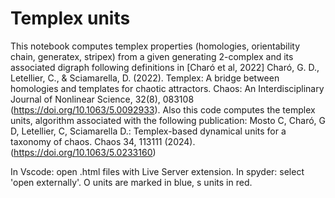 # Templex units
This notebook computes templex properties (homologies, orientability chain, generatex, stripex) from a given  generating 2-complex and its associated digraph following definitions in [Charó et al, 2022] Charó, G. D., Letellier, C., & Sciamarella, D. (2022). Templex: A bridge between homologies and templates for chaotic attractors. Chaos: An Interdisciplinary Journal of Nonlinear Science, 32(8), 083108 (https://doi.org/10.1063/5.0092933).
Also this code computes the templex units, algorithm associated with the following publication: Mosto C, Charó, G D, Letellier, C, Sciamarella D.: Templex-based dynamical units for a taxonomy of chaos. Chaos 34, 113111 (2024). (https://doi.org/10.1063/5.0233160)

In Vscode: open .html files with Live Server extension. In spyder: select 'open externally'. O units are marked in blue, s units in red. 
